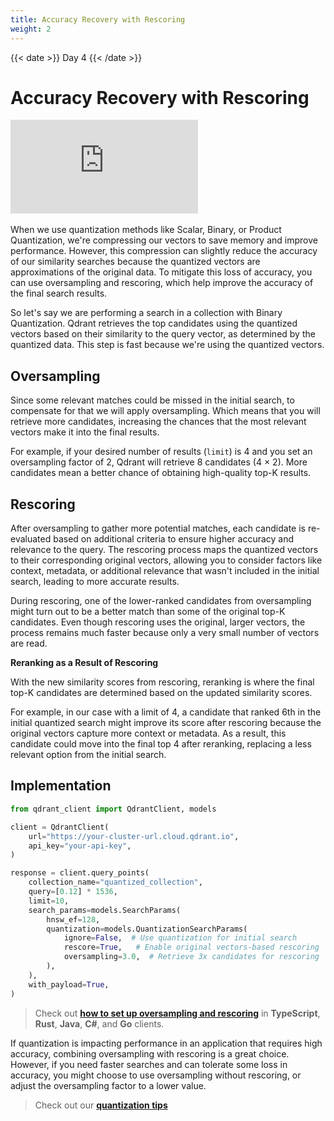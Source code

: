 ```yaml
---
title: Accuracy Recovery with Rescoring
weight: 2
---
```


{{< date >}} Day 4 {{< /date >}}

# Accuracy Recovery with Rescoring

<div class="video">
<iframe 
  src="https://www.youtube.com/embed/ksw3Ok-XXqo"
  frameborder="0"
  allow="accelerometer; autoplay; clipboard-write; encrypted-media; gyroscope; picture-in-picture; web-share"
  referrerpolicy="strict-origin-when-cross-origin"
  allowfullscreen>
</iframe>
</div>

<br/>
When we use quantization methods like Scalar, Binary, or Product Quantization, we're compressing our vectors to save memory and improve performance. However, this compression can slightly reduce the accuracy of our similarity searches because the quantized vectors are approximations of the original data. To mitigate this loss of accuracy, you can use oversampling and rescoring, which help improve the accuracy of the final search results.

So let's say we are performing a search in a collection with Binary Quantization. Qdrant retrieves the top candidates using the quantized vectors based on their similarity to the query vector, as determined by the quantized data. This step is fast because we're using the quantized vectors.

## Oversampling

Since some relevant matches could be missed in the initial search, to compensate for that we will apply oversampling. Which means that you will retrieve more candidates, increasing the chances that the most relevant vectors make it into the final results.

For example, if your desired number of results (`limit`) is 4 and you set an oversampling factor of 2, Qdrant will retrieve 8 candidates (4 × 2). More candidates mean a better chance of obtaining high-quality top-K results.

## Rescoring

After oversampling to gather more potential matches, each candidate is re-evaluated based on additional criteria to ensure higher accuracy and relevance to the query. The rescoring process maps the quantized vectors to their corresponding original vectors, allowing you to consider factors like context, metadata, or additional relevance that wasn't included in the initial search, leading to more accurate results.

During rescoring, one of the lower-ranked candidates from oversampling might turn out to be a better match than some of the original top-K candidates. Even though rescoring uses the original, larger vectors, the process remains much faster because only a very small number of vectors are read.

**Reranking as a Result of Rescoring**

With the new similarity scores from rescoring, reranking is where the final top-K candidates are determined based on the updated similarity scores.

For example, in our case with a limit of 4, a candidate that ranked 6th in the initial quantized search might improve its score after rescoring because the original vectors capture more context or metadata. As a result, this candidate could move into the final top 4 after reranking, replacing a less relevant option from the initial search.

## Implementation

```python
from qdrant_client import QdrantClient, models

client = QdrantClient(
    url="https://your-cluster-url.cloud.qdrant.io",
    api_key="your-api-key",
)

response = client.query_points(
    collection_name="quantized_collection",
    query=[0.12] * 1536,
    limit=10,
    search_params=models.SearchParams(
        hnsw_ef=128,
        quantization=models.QuantizationSearchParams(
            ignore=False,  # Use quantization for initial search
            rescore=True,   # Enable original vectors-based rescoring
            oversampling=3.0,  # Retrieve 3x candidates for rescoring
        ),
    ),
    with_payload=True,
)
```

> Check out **[how to set up oversampling and rescoring](/documentation/guides/quantization/#searching-with-quantization)** in **TypeScript**, **Rust**, **Java**, **C#**, and **Go** clients.

If quantization is impacting performance in an application that requires high accuracy, combining oversampling with rescoring is a great choice. However, if you need faster searches and can tolerate some loss in accuracy, you might choose to use oversampling without rescoring, or adjust the oversampling factor to a lower value. 

> Check out our **[quantization tips](/documentation/guides/quantization/#quantization-tips)**